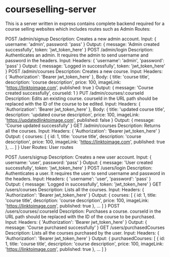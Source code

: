 # courseselling-server

This is a server written in express contains complete backend required for a course selling websites which includes routes such as
Admin Routes:

POST /admin/signup Description: Creates a new admin account. Input: { username: 'admin', password: 'pass' } Output: { message: 'Admin created successfully', token: 'jwt_token_here' }
POST /admin/login Description: Authenticates an admin. It requires the admin to send username and password in the headers. Input: Headers: { 'username': 'admin', 'password': 'pass' } Output: { message: 'Logged in successfully', token: 'jwt_token_here' }
POST /admin/courses Description: Creates a new course. Input: Headers: { 'Authorization': 'Bearer jwt_token_here' }, Body: { title: 'course title', description: 'course description', price: 100, imageLink: 'https://linktoimage.com', published: true } Output: { message: 'Course created successfully', courseId: 1 }
PUT /admin/courses/:courseId Description: Edits an existing course. courseId in the URL path should be replaced with the ID of the course to be edited. Input: Headers: { 'Authorization': 'Bearer jwt_token_here' }, Body: { title: 'updated course title', description: 'updated course description', price: 100, imageLink: 'https://updatedlinktoimage.com', published: false } Output: { message: 'Course updated successfully' }
GET /admin/courses Description: Returns all the courses. Input: Headers: { 'Authorization': 'Bearer jwt_token_here' } Output: { courses: [ { id: 1, title: 'course title', description: 'course description', price: 100, imageLink: 'https://linktoimage.com', published: true }, ... ] } User Routes:
User routes

POST /users/signup Description: Creates a new user account. Input: { username: 'user', password: 'pass' } Output: { message: 'User created successfully', token: 'jwt_token_here' }
POST /users/login Description: Authenticates a user. It requires the user to send username and password in the headers. Input: Headers: { 'username': 'user', 'password': 'pass' } Output: { message: 'Logged in successfully', token: 'jwt_token_here' }
GET /users/courses Description: Lists all the courses. Input: Headers: { 'Authorization': 'Bearer jwt_token_here' } Output: { courses: [ { id: 1, title: 'course title', description: 'course description', price: 100, imageLink: 'https://linktoimage.com', published: true }, ... ] }
POST /users/courses/:courseId Description: Purchases a course. courseId in the URL path should be replaced with the ID of the course to be purchased. Input: Headers: { 'Authorization': 'Bearer jwt_token_here' } Output: { message: 'Course purchased successfully' }
GET /users/purchasedCourses Description: Lists all the courses purchased by the user. Input: Headers: { 'Authorization': 'Bearer jwt_token_here' } Output: { purchasedCourses: [ { id: 1, title: 'course title', description: 'course description', price: 100, imageLink: 'https://linktoimage.com', published: true }, ... ] }

